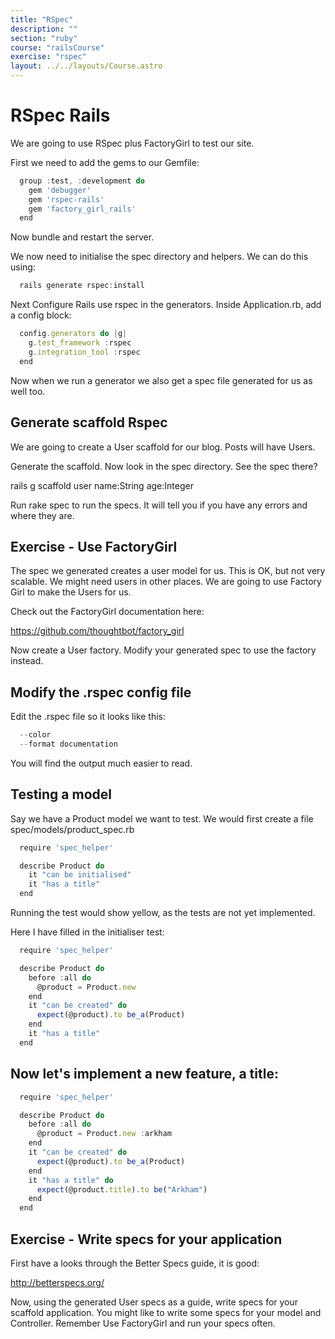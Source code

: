 ```yaml
---
title: "RSpec"
description: ""
section: "ruby"
course: "railsCourse"
exercise: "rspec"
layout: ../../layouts/Course.astro
---
```


# RSpec Rails

We are going to use RSpec plus FactoryGirl to test our site.

First we need to add the gems to our Gemfile:

```js
  group :test, :development do
    gem 'debugger'
    gem 'rspec-rails'
    gem 'factory_girl_rails'
  end
```

Now bundle and restart the server.

We now need to initialise the spec directory and helpers. We can do this using:

```js
  rails generate rspec:install
```

Next Configure Rails use rspec in the generators. Inside Application.rb, add a config block:

```js
  config.generators do |g|
    g.test_framework :rspec
    g.integration_tool :rspec
  end
```

Now when we run a generator we also get a spec file generated for us as well too.

## Generate scaffold Rspec

We are going to create a User scaffold for our blog. Posts will have Users.

Generate the scaffold. Now look in the spec directory. See the spec there?

rails g scaffold user name:String age:Integer

Run rake spec to run the specs. It will tell you if you have any errors and where they are.

## Exercise - Use FactoryGirl

The spec we generated creates a user model for us. This is OK, but not very scalable. We might need users in other places. We are going to use Factory Girl to make the Users for us.

Check out the FactoryGirl documentation here:

<https://github.com/thoughtbot/factory_girl>

Now create a User factory. Modify your generated spec to use the factory instead.

## Modify the .rspec config file

Edit the .rspec file so it looks like this:

```js
  --color
  --format documentation
```

You will find the output much easier to read.

## Testing a model

Say we have a Product model we want to test. We would first create a file spec/models/product_spec.rb

```js
  require 'spec_helper'

  describe Product do
    it "can be initialised"
    it "has a title"
  end
```

Running the test would show yellow, as the tests are not yet implemented.

Here I have filled in the initialiser test:

```js
  require 'spec_helper'

  describe Product do
    before :all do
      @product = Product.new
    end
    it "can be created" do
      expect(@product).to be_a(Product)
    end
    it "has a title"
  end
```

## Now let's implement a new feature, a title:

```js
  require 'spec_helper'

  describe Product do
    before :all do
      @product = Product.new :arkham
    end
    it "can be created" do
      expect(@product).to be_a(Product)
    end
    it "has a title" do
      expect(@product.title).to be("Arkham")
    end
  end
```

## Exercise - Write specs for your application

First have a looks through the Better Specs guide, it is good:

<http://betterspecs.org/>

Now, using the generated User specs as a guide, write specs for your scaffold application. You might like to write some specs for your model and Controller. Remember Use FactoryGirl and run your specs often.
